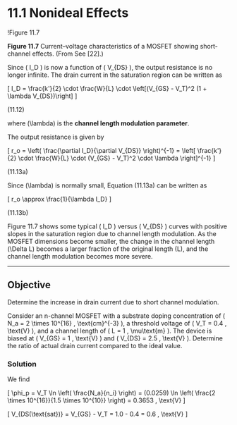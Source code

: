 # 11.1 Nonideal Effects

!Figure 11.7

**Figure 11.7** Current–voltage characteristics of a MOSFET showing short-channel effects. (From See [22].)

Since \( I_D \) is now a function of \( V_{DS} \), the output resistance is no longer infinite. The drain current in the saturation region can be written as

\[
I_D = \frac{k'}{2} \cdot \frac{W}{L} \cdot \left[(V_{GS} - V_T)^2 (1 + \lambda V_{DS})\right]
\]

(11.12)

where \(\lambda\) is the **channel length modulation parameter**.

The output resistance is given by

\[
r_o = \left( \frac{\partial I_D}{\partial V_{DS}} \right)^{-1} = \left[ \frac{k'}{2} \cdot \frac{W}{L} \cdot (V_{GS} - V_T)^2 \cdot \lambda \right]^{-1}
\]

(11.13a)

Since \(\lambda\) is normally small, Equation (11.13a) can be written as

\[
r_o \approx \frac{1}{\lambda I_D}
\]

(11.13b)

Figure 11.7 shows some typical \( I_D \) versus \( V_{DS} \) curves with positive slopes in the saturation region due to channel length modulation. As the MOSFET dimensions become smaller, the change in the channel length \(\Delta L\) becomes a larger fraction of the original length \(L\), and the channel length modulation becomes more severe.

----

## Objective

Determine the increase in drain current due to short channel modulation.

Consider an n-channel MOSFET with a substrate doping concentration of \( N_a = 2 \times 10^{16} \, \text{cm}^{-3} \), a threshold voltage of \( V_T = 0.4 \, \text{V} \), and a channel length of \( L = 1 \, \mu\text{m} \). The device is biased at \( V_{GS} = 1 \, \text{V} \) and \( V_{DS} = 2.5 \, \text{V} \). Determine the ratio of actual drain current compared to the ideal value.

### Solution

We find

\[
\phi_p = V_T \ln \left( \frac{N_a}{n_i} \right) = (0.0259) \ln \left( \frac{2 \times 10^{16}}{1.5 \times 10^{10}} \right) = 0.3653 \, \text{V}
\]

\[
V_{DS(\text{sat})} = V_{GS} - V_T = 1.0 - 0.4 = 0.6 \, \text{V}
\]